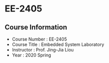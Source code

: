 # EE-2405

## Course Information
* Course Number : EE-2405
* Course Title : Embedded System Laboratory
* Instructor : Prof. Jing-Jia Liou
* Year : 2020 Spring
